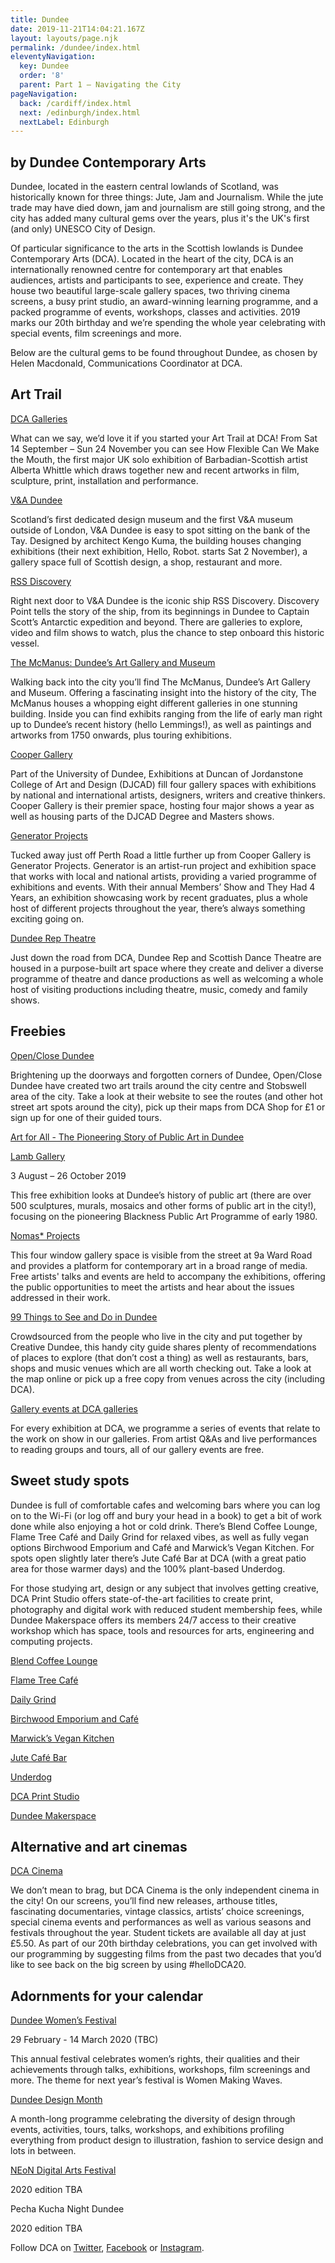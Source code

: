 ```yaml
---
title: Dundee
date: 2019-11-21T14:04:21.167Z
layout: layouts/page.njk
permalink: /dundee/index.html
eleventyNavigation:
  key: Dundee
  order: '8'
  parent: Part 1 – Navigating the City
pageNavigation:
  back: /cardiff/index.html
  next: /edinburgh/index.html
  nextLabel: Edinburgh
---
```

## by Dundee Contemporary Arts

Dundee, located in the eastern central lowlands of Scotland, was historically known for three things: Jute, Jam and Journalism. While the jute trade may have died down, jam and journalism are still going strong, and the city has added many cultural gems over the years, plus it's the UK's first (and only) UNESCO City of Design.

Of particular significance to the arts in the Scottish lowlands is Dundee Contemporary Arts (DCA). Located in the heart of the city, DCA is an internationally renowned centre for contemporary art that enables audiences, artists and participants to see, experience and create. They house two beautiful large-scale gallery spaces, two thriving cinema screens, a busy print studio, an award-winning learning programme, and a packed programme of events, workshops, classes and activities. 2019 marks our 20th birthday and we’re spending the whole year celebrating with special events, film screenings and more.

Below are the cultural gems to be found throughout Dundee, as chosen by Helen Macdonald, Communications Coordinator at DCA.

## Art Trail

[DCA Galleries](https://www.artrabbit.com/organisations/dundee-contemporary-arts)

What can we say, we’d love it if you started your Art Trail at DCA! From Sat 14 September – Sun 24 November you can see How Flexible Can We Make the Mouth, the first major UK solo exhibition of Barbadian-Scottish artist Alberta Whittle which draws together new and recent artworks in film, sculpture, print, installation and performance. 

[V&A Dundee](https://www.artrabbit.com/organisations/va-dundee)

Scotland’s first dedicated design museum and the first V&A museum outside of London, V&A Dundee is easy to spot sitting on the bank of the Tay. Designed by architect Kengo Kuma, the building houses changing exhibitions (their next exhibition, Hello, Robot. starts Sat 2 November), a gallery space full of Scottish design, a shop, restaurant and more. 

[RSS Discovery](https://www.artrabbit.com/organisations/rrs-discovery)

Right next door to V&A Dundee is the iconic ship RSS Discovery. Discovery Point tells the story of the ship, from its beginnings in Dundee to Captain Scott’s Antarctic expedition and beyond. There are galleries to explore, video and film shows to watch, plus the chance to step onboard this historic vessel.

[The McManus: Dundee’s Art Gallery and Museum](https://www.artrabbit.com/organisations/the-mcmanus-dundees-art-gallery-and-museum)

Walking back into the city you’ll find The McManus, Dundee’s Art Gallery and Museum. Offering a fascinating insight into the history of the city, The McManus houses a whopping eight different galleries in one stunning building. Inside you can find exhibits ranging from the life of early man right up to Dundee’s recent history (hello Lemmings!), as well as paintings and artworks from 1750 onwards, plus touring exhibitions.

[Cooper Gallery](https://www.artrabbit.com/organisations/cooper-gallery)

Part of the University of Dundee, Exhibitions at Duncan of Jordanstone College of Art and Design (DJCAD) fill four gallery spaces with exhibitions by national and international artists, designers, writers and creative thinkers. Cooper Gallery is their premier space, hosting four major shows a year as well as housing parts of the DJCAD Degree and Masters shows.

[Generator Projects](https://www.artrabbit.com/organisations/generator-projects)

Tucked away just off Perth Road a little further up from Cooper Gallery is Generator Projects. Generator is an artist-run project and exhibition space that works with local and national artists, providing a varied programme of exhibitions and events. With their annual Members’ Show and They Had 4 Years, an exhibition showcasing work by recent graduates, plus a whole host of different projects throughout the year, there’s always something exciting going on.

[Dundee Rep Theatre](https://www.artrabbit.com/organisations/dundee-rep-theatre)

Just down the road from DCA, Dundee Rep and Scottish Dance Theatre are housed in a purpose-built art space where they create and deliver a diverse programme of theatre and dance productions as well as welcoming a whole host of visiting productions including theatre, music, comedy and family shows.

## Freebies

[Open/Close Dundee](http://openclosedundee.co.uk/)

Brightening up the doorways and forgotten corners of Dundee, Open/Close Dundee have created two art trails around the city centre and Stobswell area of the city. Take a look at their website to see the routes (and other hot street art spots around the city), pick up their maps from DCA Shop for £1 or sign up for one of their guided tours.

[Art for All - The Pioneering Story of Public Art in Dundee ](https://www.dundee.ac.uk/museum/exhibitions/publicart/)

[Lamb Gallery](https://www.dundee.ac.uk/museum/exhibitions/lamb/)

3 August – 26 October 2019

This free exhibition looks at Dundee’s history of public art (there are over 500 sculptures, murals, mosaics and other forms of public art in the city!), focusing on the pioneering Blackness Public Art Programme of early 1980.

[Nomas* Projects](https://www.artrabbit.com/organisations/nomas-projects)

This four window gallery space is visible from the street at 9a Ward Road and provides a platform for contemporary art in a broad range of media. Free artists' talks and events are held to accompany the exhibitions, offering the public opportunities to meet the artists and hear about the issues addressed in their work. 

[99 Things to See and Do in Dundee ](https://creativedundee.com/2019/05/99-things-to-see-and-do-in-dundee-2019/)

Crowdsourced from the people who live in the city and put together by Creative Dundee, this handy city guide shares plenty of recommendations of places to explore (that don’t cost a thing) as well as restaurants, bars, shops and music venues which are all worth checking out. Take a look at the map online or pick up a free copy from venues across the city (including DCA).

[Gallery events at DCA galleries](https://www.artrabbit.com/organisations/dundee-contemporary-arts)

For every exhibition at DCA, we programme a series of events that relate to the work on show in our galleries. From artist Q&As and live performances to reading groups and tours, all of our gallery events are free. 

## 

## Sweet study spots

Dundee is full of comfortable cafes and welcoming bars where you can log on to the Wi-Fi (or log off and bury your head in a book) to get a bit of work done while also enjoying a hot or cold drink. There’s Blend Coffee Lounge, Flame Tree Café and Daily Grind for relaxed vibes, as well as fully vegan options Birchwood Emporium and Café and Marwick’s Vegan Kitchen. For spots open slightly later there’s Jute Café Bar at DCA (with a great patio area for those warmer days) and the 100% plant-based Underdog.

For those studying art, design or any subject that involves getting creative, DCA Print Studio offers state-of-the-art facilities to create print, photography and digital work with reduced student membership fees, while Dundee Makerspace offers its members 24/7 access to their creative workshop which has space, tools and resources for arts, engineering and computing projects.

[Blend Coffee Lounge](https://www.facebook.com/blenddundee)

[Flame Tree Café](https://www.facebook.com/theflametreecafe/)

[Daily Grind](https://hardgrind.co.uk/pages/the-daily-grind)

[Birchwood Emporium and Café](https://www.facebook.com/BirchwoodEmporium/)

[Marwick’s Vegan Kitchen](https://www.facebook.com/marwicksvegankitchen/)

[Jute Café Bar](https://www.jutecafebar.co.uk/)

[Underdog ](https://www.facebook.com/pages/category/Bar/Underdog-Dundee-2137410629639512/)

[DCA Print Studio](https://www.dca.org.uk/visit/print-studio)

[Dundee Makerspace](https://dundeemakerspace.com/)

## Alternative and art cinemas

[DCA Cinema](https://www.artrabbit.com/organisations/dundee-contemporary-arts)

We don’t mean to brag, but DCA Cinema is the only independent cinema in the city! On our screens, you’ll find new releases, arthouse titles, fascinating documentaries, vintage classics, artists’ choice screenings, special cinema events and performances as well as various seasons and festivals throughout the year. Student tickets are available all day at just £5.50. As part of our 20th birthday celebrations, you can get involved with our programming by suggesting films from the past two decades that you’d like to see back on the big screen by using #helloDCA20.

## Adornments for your calendar

[Dundee Women’s Festival](http://www.dundeewomensfestival.org.uk)

29 February - 14 March 2020 (TBC)

This annual festival celebrates women’s rights, their qualities and their achievements through talks, exhibitions, workshops, film screenings and more. The theme for next year’s festival is Women Making Waves.

[Dundee Design Month](https://www.artrabbit.com/events/dundee-design-month-2020)

A month-long programme celebrating the diversity of design through events, activities, tours, talks, workshops, and exhibitions profiling everything from product design to illustration, fashion to service design and lots in between.

[NEoN Digital Arts Festival](https://northeastofnorth.com/)

2020 edition TBA

Pecha Kucha Night Dundee

2020 edition TBA

Follow DCA on [Twitter](https://twitter.com/@DCAdundee), [Facebook](https://www.facebook.com/@DCA.Dundee/) or [Instagram](https://www.instagram.com/dcadundee/).
